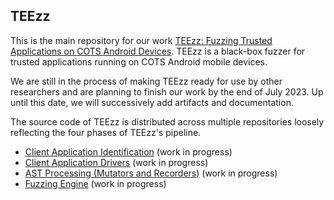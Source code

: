 
## TEEzz

This is the main repository for our work [TEEzz: Fuzzing Trusted Applications on COTS Android Devices](http://hexhive.epfl.ch/publications/files/23Oakland.pdf).
TEEzz is a black-box fuzzer for trusted applications running on COTS Android mobile devices.

We are still in the process of making TEEzz ready for use by other researchers and are planning to
finish our work by the end of July 2023. Up until this date, we will successively add artifacts and documentation. 

The source code of TEEzz is distributed across multiple repositories loosely reflecting the four phases of TEEzz's pipeline.

* [Client Application Identification](https://github.com/HexHive/teezz-caid) (work in progress)
* [Client Application Drivers](https://github.com/HexHive/teezz-ca-driver) (work in progress)
* [AST Processing (Mutators and Recorders)](https://github.com/HexHive/teezz-introspection.git) (work in progress)
* [Fuzzing Engine](https://github.com/HexHive/teezz-fuzzing-engine.git) (work in progress)
